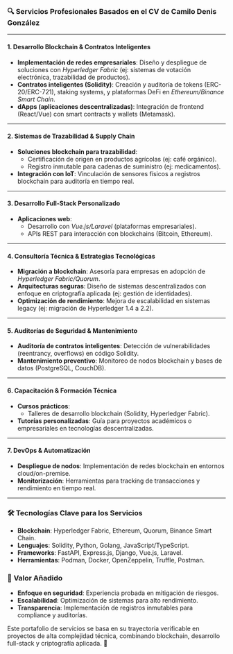 ### 🔍 **Servicios Profesionales Basados en el CV de Camilo Denis González**

---

#### **1. Desarrollo Blockchain & Contratos Inteligentes**  
- **Implementación de redes empresariales**: Diseño y despliegue de soluciones con *Hyperledger Fabric* (ej: sistemas de votación electrónica, trazabilidad de productos).  
- **Contratos inteligentes (Solidity)**: Creación y auditoría de tokens (ERC-20/ERC-721), staking systems, y plataformas DeFi en *Ethereum/Binance Smart Chain*.  
- **dApps (aplicaciones descentralizadas)**: Integración de frontend (React/Vue) con smart contracts y wallets (Metamask).  

---

#### **2. Sistemas de Trazabilidad & Supply Chain**  
- **Soluciones blockchain para trazabilidad**:  
  - Certificación de origen en productos agrícolas (ej: café orgánico).  
  - Registro inmutable para cadenas de suministro (ej: medicamentos).  
- **Integración con IoT**: Vinculación de sensores físicos a registros blockchain para auditoría en tiempo real.  

---

#### **3. Desarrollo Full-Stack Personalizado**  
- **Aplicaciones web**:  
  - Desarrollo con *Vue.js/Laravel* (plataformas empresariales).  
  - APIs REST para interacción con blockchains (Bitcoin, Ethereum).  

---

#### **4. Consultoría Técnica & Estrategias Tecnológicas**  
- **Migración a blockchain**: Asesoría para empresas en adopción de *Hyperledger Fabric/Quorum*.  
- **Arquitecturas seguras**: Diseño de sistemas descentralizados con enfoque en criptografía aplicada (ej: gestión de identidades).  
- **Optimización de rendimiento**: Mejora de escalabilidad en sistemas legacy (ej: migración de Hyperledger 1.4 a 2.2).  

---

#### **5. Auditorías de Seguridad & Mantenimiento**  
- **Auditoría de contratos inteligentes**: Detección de vulnerabilidades (reentrancy, overflows) en código Solidity.  
- **Mantenimiento preventivo**: Monitoreo de nodos blockchain y bases de datos (PostgreSQL, CouchDB).  

---

#### **6. Capacitación & Formación Técnica**  
- **Cursos prácticos**:  
  - Talleres de desarrollo blockchain (Solidity, Hyperledger Fabric).  
- **Tutorías personalizadas**: Guía para proyectos académicos o empresariales en tecnologías descentralizadas.  

---

#### **7. DevOps & Automatización**  
- **Despliegue de nodos**: Implementación de redes blockchain en entornos cloud/on-premise.  
- **Monitorización**: Herramientas para tracking de transacciones y rendimiento en tiempo real.  

---

### 🛠 **Tecnologías Clave para los Servicios**  
- **Blockchain**: Hyperledger Fabric, Ethereum, Quorum, Binance Smart Chain.  
- **Lenguajes**: Solidity, Python, Golang, JavaScript/TypeScript.  
- **Frameworks**: FastAPI, Express.js, Django, Vue.js, Laravel.  
- **Herramientas**: Podman, Docker, OpenZeppelin, Truffle, Postman.  

### 🌟 **Valor Añadido**  
- **Enfoque en seguridad**: Experiencia probada en mitigación de riesgos.  
- **Escalabilidad**: Optimización de sistemas para alto rendimiento.  
- **Transparencia**: Implementación de registros inmutables para compliance y auditorías.  

Este portafolio de servicios se basa en su trayectoria verificable en proyectos de alta complejidad técnica, combinando blockchain, desarrollo full-stack y criptografía aplicada. 🚀
